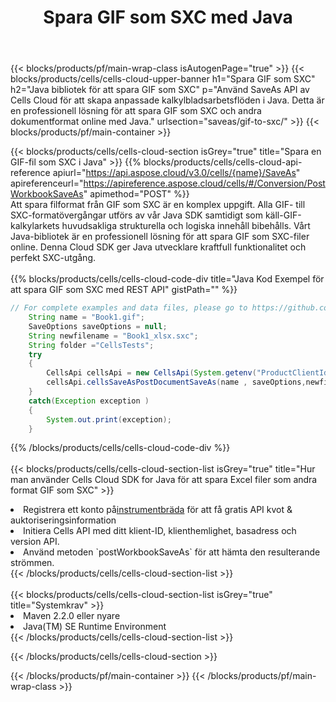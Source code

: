 ﻿---
title:  Spara GIF som SXC med Java
description:  Använder Aspose.Cells Cloud SDK for Java för att spara GIF-formatfil som SXC-formatfil.
---
{{< blocks/products/pf/main-wrap-class isAutogenPage="true" >}}
{{< blocks/products/cells/cells-cloud-upper-banner h1="Spara GIF som SXC" h2="Java bibliotek för att spara GIF som SXC" p="Använd SaveAs API av Cells Cloud för att skapa anpassade kalkylbladsarbetsflöden i Java. Detta är en professionell lösning för att spara GIF som SXC och andra dokumentformat online med Java." urlsection="saveas/gif-to-sxc/" >}}
{{< blocks/products/pf/main-container >}}

{{< blocks/products/cells/cells-cloud-section isGrey="true" title="Spara en GIF-fil som SXC i Java" >}}
{{% blocks/products/cells/cells-cloud-api-reference apiurl="https://api.aspose.cloud/v3.0/cells/{name}/SaveAs" apireferenceurl="https://apireference.aspose.cloud/cells/#/Conversion/PostWorkbookSaveAs" apimethod="POST" %}}
<br/>
Att spara filformat från GIF som SXC är en komplex uppgift. Alla GIF- till SXC-formatövergångar utförs av vår Java SDK samtidigt som käll-GIF-kalkylarkets huvudsakliga strukturella och logiska innehåll bibehålls. Vårt Java-bibliotek är en professionell lösning för att spara GIF som SXC-filer online. Denna Cloud SDK ger Java utvecklare kraftfull funktionalitet och perfekt SXC-utgång.
<br/>
<br/>
{{% blocks/products/cells/cells-cloud-code-div title="Java Kod Exempel för att spara GIF som SXC med REST API" gistPath="" %}}
  
```java
// For complete examples and data files, please go to https://github.com/aspose-cells-cloud/aspose-cells-cloud-java/
    String name = "Book1.gif";
    SaveOptions saveOptions = null;
    String newfilename = "Book1_xlsx.sxc";
    String folder ="CellsTests";
    try 
    {
        CellsApi cellsApi = new CellsApi(System.getenv("ProductClientId"), System.getenv("ProductClientSecret"));
        cellsApi.cellsSaveAsPostDocumentSaveAs(name , saveOptions,newfilename,false,false,folder,null,null,null,true);                       
    }
    catch(Exception exception )
    {
        System.out.print(exception);
    }
```
  
{{% /blocks/products/cells/cells-cloud-code-div %}}
<br/>
<br/>
{{< blocks/products/cells/cells-cloud-section-list isGrey="true" title="Hur man använder Cells Cloud SDK for Java för att spara Excel filer som andra format GIF som SXC" >}}
<li> Registrera ett konto på<a href="https://dashboard.aspose.cloud/">instrumentbräda</a> för att få gratis API kvot & auktoriseringsinformation</li>
<li>Initiera Cells API med ditt klient-ID, klienthemlighet, basadress och version API.</li>
<li>Använd metoden `postWorkbookSaveAs` för att hämta den resulterande strömmen.</li>
{{< /blocks/products/cells/cells-cloud-section-list >}}
<br/>
<br/>
{{< blocks/products/cells/cells-cloud-section-list isGrey="true" title="Systemkrav" >}}
<li>Maven 2.2.0 eller nyare</li>
<li>Java(TM) SE Runtime Environment</li>
{{< /blocks/products/cells/cells-cloud-section-list >}}

{{< /blocks/products/cells/cells-cloud-section >}}

{{< /blocks/products/pf/main-container >}}
{{< /blocks/products/pf/main-wrap-class >}}
